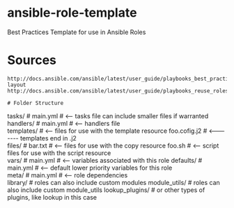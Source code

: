 # ansible-role-template
Best Practices Template for use in Ansible Roles

# Sources
```
http://docs.ansible.com/ansible/latest/user_guide/playbooks_best_practices.html#directory-layout
http://docs.ansible.com/ansible/latest/user_guide/playbooks_reuse_roles.html

# Folder Structure
```
tasks/           #
   main.yml      #  <-- tasks file can include smaller files if warranted
handlers/        #
   main.yml      #  <-- handlers file   
templates/       #  <-- files for use with the template resource
   foo.cofig.j2  #  <------- templates end in .j2   
files/           #
   bar.txt       #  <-- files for use with the copy resource
   foo.sh        #  <-- script files for use with the script resource   
vars/            #
    main.yml     #  <-- variables associated with this role
defaults/        #
   main.yml      #  <-- default lower priority variables for this role  
meta/            #
   main.yml      #  <-- role dependencies   
library/         # roles can also include custom modules
module_utils/    # roles can also include custom module_utils
lookup_plugins/  # or other types of plugins, like lookup in this case
